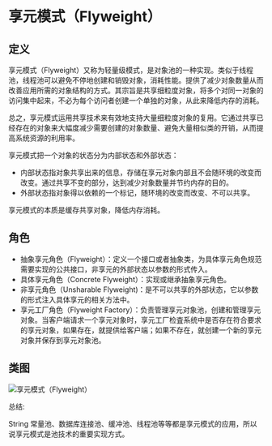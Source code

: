 # 享元模式（Flyweight）

## 定义

享元模式（Flyweight）又称为轻量级模式，是对象池的一种实现。类似于线程池，线程池可以避免不停地创建和销毁对象，消耗性能。提供了减少对象数量从而改善应用所需的对象结构的方式。其宗旨是共享细粒度对象，将多个对同一对象的访问集中起来，不必为每个访问者创建一个单独的对象，从此来降低内存的消耗。

总之，享元模式运用共享技术来有效地支持大量细粒度对象的复用。它通过共享已经存在的对象来大幅度减少需要创建的对象数量、避免大量相似类的开销，从而提高系统资源的利用率。

享元模式把一个对象的状态分为内部状态和外部状态：

- 内部状态指对象共享出来的信息，存储在享元对象内部且不会随环境的改变而改变。通过共享不变的部分，达到减少对象数量并节约内存的目的。
- 外部状态指对象得以依赖的一个标记，随环境的改变而改变、不可以共享。

享元模式的本质是缓存共享对象，降低内存消耗。

## 角色

- 抽象享元角色（Flyweight）：定义一个接口或者抽象类，为具体享元角色规范需要实现的公共接口，非享元的外部状态以参数的形式传入。
- 具体享元角色（Concrete Flyweight）：实现或继承抽象享元角色。
- 非享元角色（Unsharable Flyweight)：是不可以共享的外部状态，它以参数的形式注入具体享元的相关方法中。
- 享元工厂角色（Flyweight Factory）：负责管理享元对象池，创建和管理享元对象。当客户端请求一个享元对象时，享元工厂检査系统中是否存在符合要求的享元对象，如果存在，就提供给客户端；如果不存在，就创建一个新的享元对象并保存到享元对象池。

## 类图

![享元模式（Flyweight）](src/main/resources/static/diagram。png '享元模式（Flyweight）')

总结:

String 常量池、数据库连接池、缓冲池、线程池等等都是享元模式的应用，所以说享元模式是池技术的重要实现方式。
